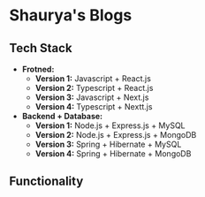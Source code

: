 # Shaurya's Blogs

## Tech Stack

- **Frotned:**
  - **Version 1:** Javascript + React.js
  - **Version 2:** Typescript + React.js
  - **Version 3:** Javascript + Next.js
  - **Version 4:** Typescript + Nextt.js
- **Backend + Database:**
  - **Version 1:** Node.js + Express.js + MySQL
  - **Version 2:** Node.js + Express.js + MongoDB
  - **Version 3:** Spring + Hibernate + MySQL
  - **Version 4:** Spring + Hibernate + MongoDB

## Functionality
